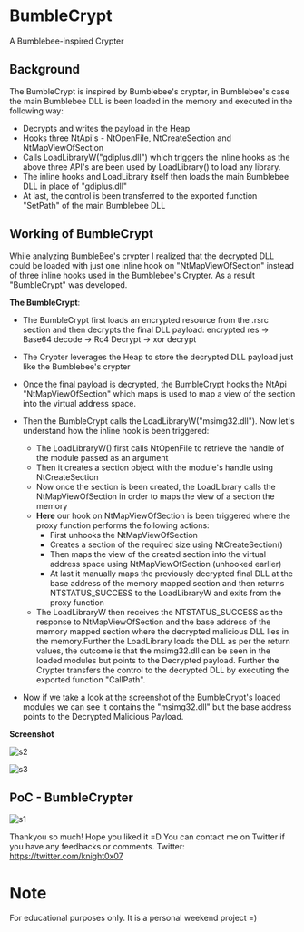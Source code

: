 # BumbleCrypt
A Bumblebee-inspired Crypter

## Background

The BumbleCrypt is inspired by Bumblebee's crypter, in Bumblebee's case the main Bumblebee DLL is been loaded in the memory and executed in the following way:
- Decrypts and writes the payload in the Heap
- Hooks three NtApi's - NtOpenFile, NtCreateSection and NtMapViewOfSection
- Calls LoadLibraryW("gdiplus.dll") which triggers the inline hooks as the above three API's are been used by LoadLibrary() to load any library.
- The inline hooks and LoadLibrary itself then loads the main Bumblebee DLL in place of "gdiplus.dll"
- At last, the control is been transferred to the exported function "SetPath" of the main Bumblebee DLL
    
## Working of BumbleCrypt

While analyzing BumbleBee's crypter I realized that the decrypted DLL could be loaded with just one inline hook on "NtMapViewOfSection" instead of three inline hooks used in the Bumblebee's Crypter.
As a result "BumbleCrypt" was developed.

**The BumbleCrypt**:
- The BumbleCrypt first loads an encrypted resource from the .rsrc section and then decrypts the final DLL payload: encrypted res -> Base64 decode -> Rc4 Decrypt -> xor decrypt
- The Crypter leverages the Heap to store the decrypted DLL payload just like the Bumblebee's crypter
- Once the final payload is decrypted, the BumbleCrypt hooks the NtApi "NtMapViewOfSection" which maps is used to map a view of the section into the virtual address space.
- Then the BumbleCrypt calls the LoadLibraryW("msimg32.dll"). Now let's understand how the inline hook is been triggered:

    - The LoadLibraryW() first calls NtOpenFile to retrieve the handle of the module passed as an argument
    - Then it creates a section object with the module's handle using NtCreateSection
    - Now once the section is been created, the LoadLibrary calls the NtMapViewOfSection in order to maps the view of a section the memory
    - **Here** our hook on NtMapViewOfSection is been triggered where the proxy function performs the following actions:
        - First unhooks the NtMapViewOfSection
        - Creates a section of the required size using NtCreateSection()
        - Then maps the view of the created section into the virtual address space using NtMapViewOfSection (unhooked earlier)
        - At last it manually maps the previously decrypted final DLL at the base address of the memory mapped section and then returns NTSTATUS_SUCCESS to the LoadLibraryW and exits from the proxy function 
    - The LoadLibraryW then receives the NTSTATUS_SUCCESS as the response to NtMapViewOfSection and the base address of the memory mapped section where the decrypted malicious DLL lies in the memory.Further the LoadLibrary loads the DLL as per the return values, the outcome is that the msimg32.dll can be seen in the loaded modules but  points to the Decrypted payload. Further the Crypter transfers the control to the decrypted DLL by executing the exported function "CallPath".
    
- Now if we take a look at the screenshot of the BumbleCrypt's loaded modules we can see it contains the "msimg32.dll" but the base address points to the Decrypted Malicious Payload.

**Screenshot**

![s2](https://user-images.githubusercontent.com/60843949/205432516-84a91859-69b6-435b-b99c-ff47b10a9d16.png)

![s3](https://user-images.githubusercontent.com/60843949/205432540-db15d8d5-d0e5-4731-ab3d-a649cf74f90c.png)

## PoC - BumbleCrypter

![s1](https://user-images.githubusercontent.com/60843949/205432713-6d8700a9-9a76-4827-8f5f-b9b699af9e10.png)


Thankyou so much! Hope you liked it =D
You can contact me on Twitter if you have any feedbacks or comments.
Twitter: https://twitter.com/knight0x07


# Note 
For educational purposes only. It is a personal weekend project =)









    
    
           
